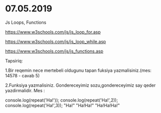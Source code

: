 # 07.05.2019

Js Loops, Functions

https://www.w3schools.com/js/js_loop_for.asp

https://www.w3schools.com/js/js_loop_while.asp

https://www.w3schools.com/js/js_functions.asp



Tapsiriq:

1.Bir reqemin nece mertebeli oldugunu tapan fuksiya yazmalisiniz.(mes: 14578 - cavab 5)

2.Funksiya yazmalisiniz. Gondereceyimiz sozu,gondereceyimiz say qeder yazdirmalidir. Mes :

console.log(repeat('Ha!')); 
console.log(repeat('Ha!',2)); 
console.log(repeat('Ha!',3));
"Ha!" 
"Ha!Ha!" 
"Ha!Ha!Ha!"
